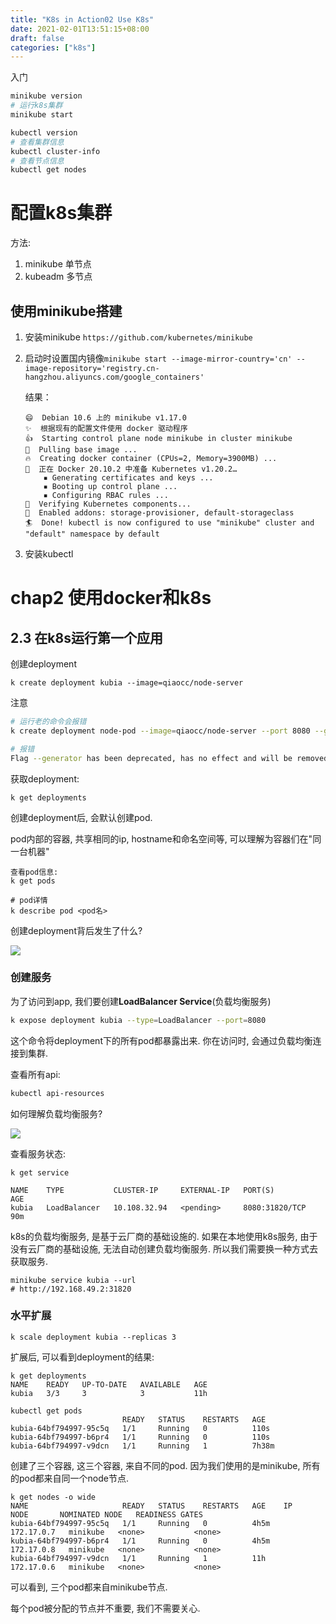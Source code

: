 ```yaml
---
title: "K8s in Action02 Use K8s"
date: 2021-02-01T13:51:15+08:00
draft: false
categories: ["k8s"]
---
```


入门

```bash
minikube version
# 运行k8s集群
minikube start

kubectl version
# 查看集群信息
kubectl cluster-info
# 查看节点信息
kubectl get nodes
```



# 配置k8s集群

方法:

1. minikube 单节点
2. kubeadm 多节点

## 使用minikube搭建

1. 安装minikube `https://github.com/kubernetes/minikube`

2. 启动时设置国内镜像`minikube start --image-mirror-country='cn' --image-repository='registry.cn-hangzhou.aliyuncs.com/google_containers'`

   结果：

   ```
   😄  Debian 10.6 上的 minikube v1.17.0
   ✨  根据现有的配置文件使用 docker 驱动程序
   👍  Starting control plane node minikube in cluster minikube
   🚜  Pulling base image ...
   🔥  Creating docker container (CPUs=2, Memory=3900MB) ...
   🐳  正在 Docker 20.10.2 中准备 Kubernetes v1.20.2…
       ▪ Generating certificates and keys ...
       ▪ Booting up control plane ...
       ▪ Configuring RBAC rules ...
   🔎  Verifying Kubernetes components...
   🌟  Enabled addons: storage-provisioner, default-storageclass
   🏄  Done! kubectl is now configured to use "minikube" cluster and "default" namespace by default

   ```



3. 安装kubectl

# chap2 使用docker和k8s



## 2.3 在k8s运行第一个应用

创建deployment

```
k create deployment kubia --image=qiaocc/node-server
```

注意

```bash
# 运行老的命令会报错
k create deployment node-pod --image=qiaocc/node-server --port 8080 --generator=run/v1

# 报错
Flag --generator has been deprecated, has no effect and will be removed in the future.
```

获取deployment:

```
k get deployments
```

创建deployment后, 会默认创建pod.

pod内部的容器, 共享相同的ip, hostname和命名空间等, 可以理解为容器们在"同一台机器"

```
查看pod信息:
k get pods

# pod详情
k describe pod <pod名>
```

创建deployment背后发生了什么?

![](https://cdn.jsdelivr.net/gh/qiaocci/img-repo@master/20210201123940.png)

### 创建服务

为了访问到app, 我们要创建**LoadBalancer Service**(负载均衡服务)

```bash
k expose deployment kubia --type=LoadBalancer --port=8080
```

这个命令将deployment下的所有pod都暴露出来. 你在访问时, 会通过负载均衡连接到集群.

查看所有api:

```bash
kubectl api-resources
```

如何理解负载均衡服务?

![](https://cdn.jsdelivr.net/gh/qiaocci/img-repo@master/20210201124002.png)

查看服务状态:

```
k get service

NAME    TYPE           CLUSTER-IP     EXTERNAL-IP   PORT(S)          AGE
kubia   LoadBalancer   10.108.32.94   <pending>     8080:31820/TCP   90m
```

k8s的负载均衡服务, 是基于云厂商的基础设施的. 如果在本地使用k8s服务, 由于没有云厂商的基础设施, 无法自动创建负载均衡服务. 所以我们需要换一种方式去获取服务.

```
minikube service kubia --url
# http://192.168.49.2:31820
```



### 水平扩展

```
k scale deployment kubia --replicas 3
```

扩展后, 可以看到deployment的结果:

```
k get deployments
NAME    READY   UP-TO-DATE   AVAILABLE   AGE
kubia   3/3     3            3           11h

```



```
kubectl get pods
                  		 READY   STATUS    RESTARTS   AGE
kubia-64bf794997-95c5q   1/1     Running   0          110s
kubia-64bf794997-b6pr4   1/1     Running   0          110s
kubia-64bf794997-v9dcn   1/1     Running   1          7h38m
```



创建了三个容器, 这三个容器, 来自不同的pod. 因为我们使用的是minikube, 所有的pod都来自同一个node节点.

```
k get nodes -o wide
NAME                     READY   STATUS    RESTARTS   AGE    IP           NODE       NOMINATED NODE   READINESS GATES
kubia-64bf794997-95c5q   1/1     Running   0          4h5m   172.17.0.7   minikube   <none>           <none>
kubia-64bf794997-b6pr4   1/1     Running   0          4h5m   172.17.0.8   minikube   <none>           <none>
kubia-64bf794997-v9dcn   1/1     Running   1          11h    172.17.0.6   minikube   <none>           <none>

```

可以看到, 三个pod都来自minikube节点.

每个pod被分配的节点并不重要, 我们不需要关心.

